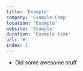 ```yaml
---
title: 'Example'
company: 'Example Comp'
location: 'Example'
website: 'Example'
duration: 'Example time'
url: '#'
index: 1
---
```


- Did some awesome stuff
